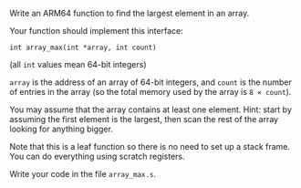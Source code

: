 Write an ARM64 function to find the largest element in an array.

Your function should implement this interface:

    int array_max(int *array, int count)

(all `int` values mean 64-bit integers)

`array` is the address of an array of 64-bit integers, and
`count` is the number of entries in the array (so the total memory
used by the array is `8 × count`).

You may assume that the array contains at least one element. Hint: 
start by assuming the first element is the largest, then scan the
rest of the array looking for anything bigger.

Note that this is a leaf function so there is no need to set up a
stack frame. You can do everything using scratch registers.

Write your code in the file `array_max.s`.
